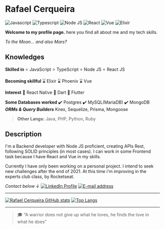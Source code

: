 # Rafael Cerqueira

![Javascript](https://img.shields.io/badge/-Javascript-F2F2F2?style=for-the-badge&logo=javascript) ![Typescript](https://img.shields.io/badge/-TypeScript-F2F2F2?style=for-the-badge&logo=typescript) ![Node JS](https://img.shields.io/badge/-Node.js-F2F2F2?style=for-the-badge&logo=node.js) ![React](https://img.shields.io/badge/-React-F2F2F2?style=for-the-badge&logo=react) ![Vue](https://img.shields.io/badge/-Vue-F2F2F2?style=for-the-badge&logo=vue.js) ![Elixir](https://img.shields.io/badge/-Elixir-F2F2F2?style=for-the-badge&logo=elixir&logoColor=660066)

**Welcome to my profile page.**
here you find all about me and my tech skills.

_To the Moon... and also Mars?_
## Knowledges

**Skilled in**
:star: JavaScript
:star: TypeScript
:star: Node JS
:star: React JS

**Becoming skillful**
:hourglass: Elixir
:hourglass: Phoenix
:hourglass: Vue

**Interest**
:eyes: React Native
:eyes: Dart
:eyes: Flutter


**Some Databases worked**
:heavy_check_mark: Postgres
:heavy_check_mark: MySQL(MariaDB)
:heavy_check_mark: MongoDB
_**ORMs & Query Builders**_
Knex, Sequelize, Prisma, Mongoose

> **Other Langs:** Java, PHP, Python, Ruby

## Description
I'm a Backend developer with Node JS proficient, creating APIs Rest, following SOLID principles (in most cases). I can work in some Frontend task because I have React and Vue in my skills.

Currently I have only been working on a personal project. I intend to seek new challenges after the end of 2021. At this time i'm improving in the experts club class, by Rocketseat.

 _Contact below ↓_
[![LinkedIn Profile](https://img.shields.io/badge/-linkedin-0040FF?style=for-the-badge&logo=linkedin)](https://www.linkedin.com/in/rafascerqueira/) [![E-mail address](https://img.shields.io/badge/-Gmail-F2F2F2?style=for-the-badge&logo=gmail)](https://www.linkedin.com/in/rafascerqueira/)

---

[![Rafael Cerqueira GitHub stats](https://github-readme-stats.vercel.app/api?username=rafascerqueira&show_icons=true&theme=gruvbox)](https://github.com/rafascerqueira?tab=repositories) [![Top Langs](https://github-readme-stats.vercel.app/api/top-langs/?username=rafascerqueira&layout=compact&theme=gruvbox)](https://github.com/rafascerqueira?tab=repositories)

---
> :mortar_board: “A warrior does not give up what he loves, he finds the love in what he does”
